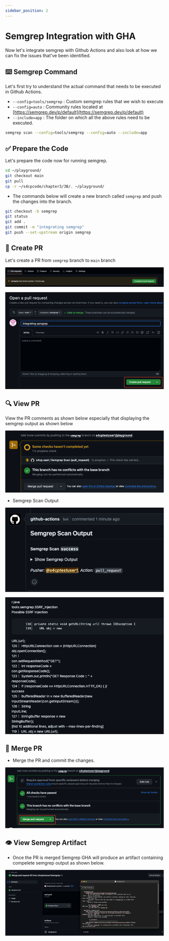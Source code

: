 ```yaml
---
sidebar_position: 2
---
```


# Semgrep Integration with GHA

Now let's integrate semgrep with Github Actions and also look at how we can fix the issues that've been identified.

## ⌨️ Semgrep Command

Let's first try to understand the actual command that needs to be executed in Github Actions.

- `--config=tools/semgrep` : Custom semgrep rules that we wish to execute
- `--config=auto` : Community rules located at [https://semgrep.dev/p/default](https://semgrep.dev/p/default)
- `--include=app` : The folder on which all the above rules need to be executed.

```bash
semgrep scan --config=tools/semgrep --config=auto --include=app
```

## ✅ Prepare the Code

Let's prepare the code now for running semgrep.

```bash
cd ~/playground/
git checkout main
git pull
cp -r ~/s4cpcode/chapter3/3B/. ~/playground/
```

- The commands below will create a new branch called `semgrep` and push the changes into the branch.


```bash
git checkout -b semgrep
git status    
git add .
git commit -m "integrating semgrep"
git push --set-upstream origin semgrep
```

## 🔄 Create PR

Let's create a PR from `semgrep` branch to `main` branch

![](img/3A_3.png)

![](img/3A_4.png)

## 🔍 View PR

View the PR comments as shown below especially that displaying the semgrep output as shown below

![](img/3A_5.png)

- Semgrep Scan Output

![](img/3A_6.png)



![](img/3A_7.png)

## 🔗 Merge PR

- Merge the PR and commit the changes.

![](img/3A_8.png)

## 👁️ View Semgrep Artifact

- Once the PR is merged Semgrep GHA will produce an artifact containing compelete semgrep output as shown below.

![](img/3A_9.png)
